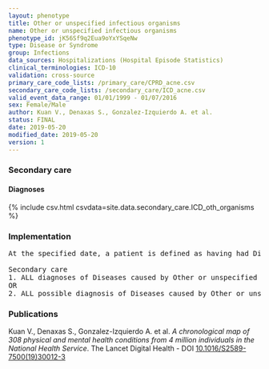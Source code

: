 ```yaml
---
layout: phenotype
title: Other or unspecified infectious organisms
name: Other or unspecified infectious organisms
phenotype_id: jK56Sf9q2Eua9oYxYSqeNw 
type: Disease or Syndrome
group: Infections
data_sources: Hospitalizations (Hospital Episode Statistics) 
clinical_terminologies: ICD-10 
validation: cross-source
primary_care_code_lists: /primary_care/CPRD_acne.csv
secondary_care_code_lists: /secondary_care/ICD_acne.csv
valid_event_data_range: 01/01/1999 - 01/07/2016
sex: Female/Male
author: Kuan V., Denaxas S., Gonzalez-Izquierdo A. et al.
status: FINAL
date: 2019-05-20
modified_date: 2019-05-20
version: 1
---
```

### Secondary care 
#### Diagnoses 
{% include csv.html csvdata=site.data.secondary_care.ICD_oth_organisms %}
### Implementation 
<pre>At the specified date, a patient is defined as having had Diseases caused by Other or unspecified infectious organisms IF they meet the criteria for any of the following on or before the specified date. The earliest date on which the individual meets any of the following criteria on or before the specified date is defined as the first event date:

Secondary care
1. ALL diagnoses of Diseases caused by Other or unspecified infectious organisms or history of diagnosis during a hospitalization
OR
2. ALL possible diagnosis of Diseases caused by Other or unspecified infectious organisms during a hospitalization IF NO record satisfying criteria for Bacterial Diseases, Tuberculosis, Viral diseases, Chronic viral Hepatitis, HIV, Mycoses or Parasitic Infections 30 days before or 30 days after the first event date for Diseases caused by Other or unspecified infectious organisms.</pre> 
 
### Publications 
Kuan V., Denaxas S., Gonzalez-Izquierdo A. et al. _A chronological map of 308 physical and mental health conditions from 4 million individuals in the National Health Service_. The Lancet Digital Health - DOI <a href='https://www.thelancet.com/journals/landig/article/PIIS2589-7500(19)30012-3/fulltext'>10.1016/S2589-7500(19)30012-3</a>